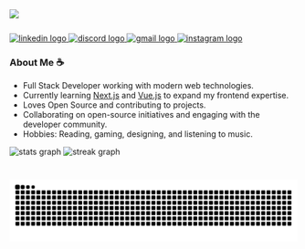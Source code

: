 <div align="left">
  <img height="265" src="https://github.com/user-attachments/assets/937d2b7f-109f-4c88-9439-6e507fcd8838"  />
</div>

###

<div align="left">
  <a href="https://www.linkedin.com/in/himanshudbg/" target="_blank">
    <img src="https://img.shields.io/static/v1?message=LinkedIn&logo=linkedin&label=&color=0077B5&logoColor=white&labelColor=&style=for-the-badge" height="35" alt="linkedin logo"  />
  </a>
  <a href="https://discordapp.com/users/himanshudbg" target="_blank">
    <img src="https://img.shields.io/static/v1?message=Discord&logo=discord&label=&color=7289DA&logoColor=white&labelColor=&style=for-the-badge" height="35" alt="discord logo"  />
  </a>
  <a href="himanshuharode@outlook.com" target="_blank">
    <img src="https://img.shields.io/static/v1?message=Gmail&logo=gmail&label=&color=D14836&logoColor=white&labelColor=&style=for-the-badge" height="35" alt="gmail logo"  />
  </a>
  <a href="https://instagram.com/himanshu.harode" target="_blank">
    <img src="https://img.shields.io/static/v1?message=Instagram&logo=instagram&label=&color=E4405F&logoColor=white&labelColor=&style=for-the-badge" height="35" alt="instagram logo"  />
  </a>
</div>

###

<section>  

### About Me ☕  
- Full Stack Developer working with modern web technologies.  
- Currently learning [Next.js](https://nextjs.org/) and [Vue.js](https://vuejs.org/) to expand my frontend expertise.  
- Loves Open Source and contributing to projects.  
- Collaborating on open-source initiatives and engaging with the developer community.  
- Hobbies: Reading, gaming, designing, and listening to music.  

</section>

<div align="left">
  <img src="https://github-readme-stats.vercel.app/api?username=himanshudbg&hide_title=false&hide_rank=false&show_icons=true&include_all_commits=true&count_private=true&disable_animations=false&theme=tokyonight&locale=en&hide_border=false" height="150" alt="stats graph"  />
  <img src="https://streak-stats.demolab.com?user=himanshudbg&locale=en&mode=daily&theme=tokyonight&hide_border=false&border_radius=5" height="150" alt="streak graph"  />
</div>

###

<br clear="both">

<img src="https://raw.githubusercontent.com/himanshudbg/himanshudbg/output/snake.svg" alt="Snake animation" />

###

